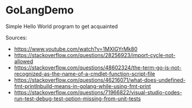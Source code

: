 # GoLangDemo

Simple Hello World program to get acquainted

Sources: 
* https://www.youtube.com/watch?v=1MXIGYrMk80
* https://stackoverflow.com/questions/28256923/import-cycle-not-allowed
* https://stackoverflow.com/questions/48602324/the-term-go-is-not-recognized-as-the-name-of-a-cmdlet-function-script-file
* https://stackoverflow.com/questions/46216071/what-does-undefined-fmt-printlnbuild-means-in-golang-while-using-fmt-print
* https://stackoverflow.com/questions/71966822/visual-studio-codes-run-test-debug-test-option-missing-from-unit-tests

 
